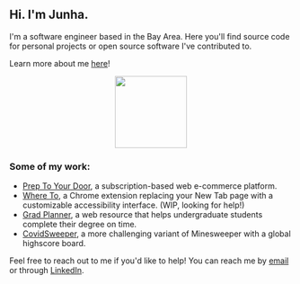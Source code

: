 ## Hi. I'm Junha.

I'm a software engineer based in the Bay Area. Here you'll find source code for personal projects or open source software I've contributed to.

Learn more about me [here](https://junha.dev)!

<p align="center">
  <img width="128" src="https://github.com/park-junha/park-junha/blob/master/nu.gif">
</p>

### Some of my work:
- [Prep To Your Door](https://preptoyourdoor.netlify.app), a subscription-based web e-commerce platform.
- [Where To](https://chrome.google.com/webstore/detail/where-to/kdhcodpjaffhbbphkahnkbllddjihima), a Chrome extension replacing your New Tab page with a customizable accessibility interface. (WIP, looking for help!)
- [Grad Planner](http://gradplanner.us), a web resource that helps undergraduate students complete their degree on time.
- [CovidSweeper](https://park-junha.github.io/CovidSweeper/), a more challenging variant of Minesweeper with a global highscore board.

Feel free to reach out to me if you'd like to help! You can reach me by [email](mailto:jpark3@scu.edu) or through [LinkedIn](https://www.linkedin.com/in/park-junha/).
